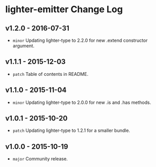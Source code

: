 # lighter-emitter Change Log

## v1.2.0 - 2016-07-31
* `minor` Updating lighter-type to 2.2.0 for new .extend constructor argument.

## v1.1.1 - 2015-12-03
* `patch` Table of contents in README.

## v1.1.0 - 2015-11-04
* `minor` Updating lighter-type to 2.0.0 for new .is and .has methods.

## v1.0.1 - 2015-10-20
* `patch` Updating lighter-type to 1.2.1 for a smaller bundle.

## v1.0.0 - 2015-10-19
* `major` Community release.
